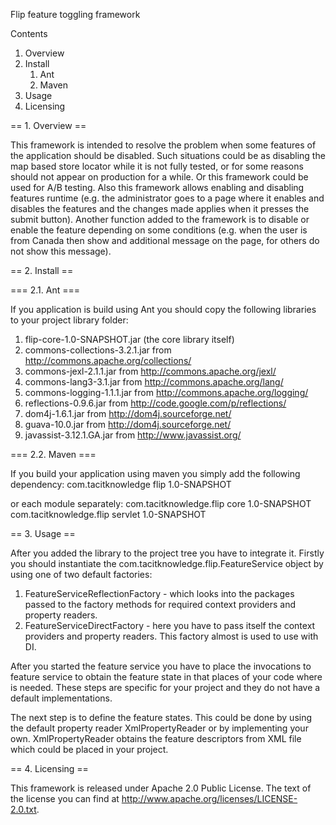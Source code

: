 Flip feature toggling framework

Contents

1. Overview
2. Install
    1. Ant
    2. Maven
3. Usage
4. Licensing
    

== 1. Overview ==

This framework is intended to resolve the problem when some features of the 
application should be disabled. Such situations could be as disabling the
map based store locator while it is not fully tested, or for some reasons
should not appear on production for a while. Or this framework could be used
for A/B testing. 
Also this framework allows enabling and disabling features runtime (e.g. the
administrator goes to a page where it enables and disables the features and
the changes made applies when it presses the submit button). 
Another function added to the framework is to disable or enable the feature
depending on some conditions (e.g. when the user is from Canada then show
and additional message on the page, for others do not show this message).

== 2. Install ==

=== 2.1. Ant ===

If you application is build using Ant you should copy the following libraries
to your project library folder:

1. flip-core-1.0-SNAPSHOT.jar (the core library itself)
2. commons-collections-3.2.1.jar from http://commons.apache.org/collections/
3. commons-jexl-2.1.1.jar from http://commons.apache.org/jexl/
4. commons-lang3-3.1.jar from http://commons.apache.org/lang/
5. commons-logging-1.1.1.jar from http://commons.apache.org/logging/
6. reflections-0.9.6.jar from http://code.google.com/p/reflections/
7. dom4j-1.6.1.jar from http://dom4j.sourceforge.net/
8. guava-10.0.jar from http://dom4j.sourceforge.net/
9. javassist-3.12.1.GA.jar from http://www.javassist.org/


=== 2.2. Maven ===

If you build your application using maven you simply add the following dependency:
    <dependency>
        <groupId>com.tacitknowledge</groupId>
	<artifactId>flip</artifactId>
	<version>1.0-SNAPSHOT</version>
    </dependency>

or each module separately:
    <dependency>
        <groupId>com.tacitknowledge.flip</groupId>
	<artifactId>core</artifactId>
	<version>1.0-SNAPSHOT</version>
    </dependency>
    <dependency>
        <groupId>com.tacitknowledge.flip</groupId>
	<artifactId>servlet</artifactId>
	<version>1.0-SNAPSHOT</version>
    </dependency>

== 3. Usage ==

After you added the library to the project tree you have to integrate it. 
Firstly you should instantiate the com.tacitknowledge.flip.FeatureService
object by using one of two default factories:
1. FeatureServiceReflectionFactory - which looks into the packages passed to the 
    factory methods for required context providers and property readers.
2. FeatureServiceDirectFactory - here you have to pass itself the context providers
    and property readers. This factory almost is used to use with DI.

After you started the feature service you have to place the invocations to
feature service to obtain the feature state in that places of your code 
where is needed. These steps are specific for your project and they do not 
have a default implementations.

The next step is to define the feature states. This could be done by using
the default property reader XmlPropertyReader or by implementing your own.
XmlPropertyReader obtains the feature descriptors from XML file which could
be placed in your project.


== 4. Licensing ==

This framework is released under Apache 2.0 Public License. The text of the
license you can find at http://www.apache.org/licenses/LICENSE-2.0.txt.
